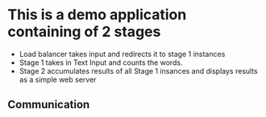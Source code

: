 # This is a demo application containing of 2 stages

* Load balancer takes input and redirects it to stage 1 instances
* Stage 1 takes in Text Input and counts the words.
* Stage 2 accumulates results of all Stage 1 insances and displays results as a simple web server

## Communication

